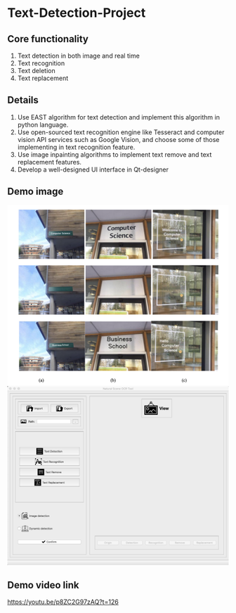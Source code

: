 # Text-Detection-Project
## Core functionality
1. Text detection in both image and real time
2. Text recognition
3. Text deletion
4. Text replacement
## Details
1. Use EAST algorithm for text detection and implement this algorithm in python language.
2. Use open-sourced text recognition engine like Tesseract and computer vision API services such as Google Vision, and choose some of those implementing in text recognition feature.
3. Use image inpainting algorithms to implement text remove and text replacement features.
4. Develop a well-designed UI interface in Qt-designer
## Demo image
![example](./demo1.png)
![example](./text-detection-demo.png)
## Demo video link
https://youtu.be/p8ZC2G97zAQ?t=126
